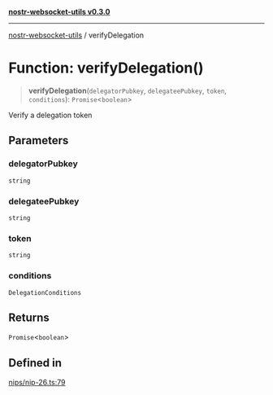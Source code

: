 [**nostr-websocket-utils v0.3.0**](../README.md)

***

[nostr-websocket-utils](../globals.md) / verifyDelegation

# Function: verifyDelegation()

> **verifyDelegation**(`delegatorPubkey`, `delegateePubkey`, `token`, `conditions`): `Promise`\<`boolean`\>

Verify a delegation token

## Parameters

### delegatorPubkey

`string`

### delegateePubkey

`string`

### token

`string`

### conditions

`DelegationConditions`

## Returns

`Promise`\<`boolean`\>

## Defined in

[nips/nip-26.ts:79](https://github.com/HumanjavaEnterprises/nostr-websocket-utils/blob/main/src/nips/nip-26.ts#L79)
